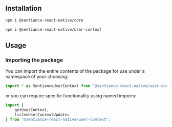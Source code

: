 ## Installation

```bash
npm i @sentiance-react-native/core

npm i @sentiance-react-native/user-context
```

## Usage

### Importing the package

You can import the entire contents of the package for use under a namespace of your choosing:

```javascript
import * as SentianceUserContext from "@sentiance-react-native/user-context";
```

or you can require specific functionality using named imports:

```javascript
import {
    getUserContext,
    listenUserContextUpdates
} from "@sentiance-react-native/user-context";
```
